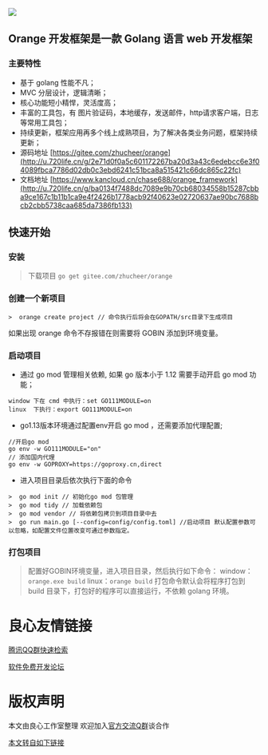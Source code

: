 ![](https://img.kancloud.cn/d7/f0/d7f0871b2b31924c94e7b1aac739fafc_397x493.jpg)

## Orange 开发框架是一款 Golang 语言 web 开发框架


### 主要特性
- 基于 golang 性能不凡；
- MVC 分层设计，逻辑清晰；
- 核心功能短小精悍，灵活度高；
- 丰富的工具包，有 图片验证码，本地缓存，发送邮件，http请求客户端，日志 等常用工具包；
- 持续更新，框架应用再多个线上成熟项目，为了解决各类业务问题，框架持续更新；
- 源码地址 [https://gitee.com/zhucheer/orange](http://u.720life.cn/g/2e71d0f0a5c601172267ba20d3a43c6edebcc6e3f04089fbca7786d02db0c3ebd6241c51bca8a515421c66dc865c22fc)
- 文档地址 [https://www.kancloud.cn/chase688/orange_framework](http://u.720life.cn/g/ba0134f7488dc7089e9b70cb68034558b15287cbba9ce167c1b11b1ca9e4f2426b1778acb92f40623e02720637ae90bc7688bcb2cbb5738caa685da7386fb133)

## 快速开始

### 安装
> 下载项目 
`go get gitee.com/zhucheer/orange
`

### 创建一个新项目
```
>  orange create project // 命令执行后将会在GOPATH/src目录下生成项目
```
如果出现  orange 命令不存报错在则需要将 GOBIN 添加到环境变量。


###  启动项目
- 通过 go mod 管理相关依赖, 如果 go 版本小于 1.12 需要手动开启 go mod 功能； 
```
window 下在 cmd 中执行：set GO111MODULE=on
linux  下执行：export GO111MODULE=on
```
- go1.13版本环境通过配置env开启 go mod ，还需要添加代理配置;
```
//开启go mod
go env -w GO111MODULE="on"
// 添加国内代理
go env -w GOPROXY=https://goproxy.cn,direct
```


- 进入项目目录后依次执行下面的命令
```
>  go mod init // 初始化go mod 包管理
>  go mod tidy // 加载依赖包
>  go mod vendor // 将依赖包拷贝到项目目录中去
>  go run main.go [--config=config/config.toml] //启动项目 默认配置参数可以忽略，如配置文件位置改变可通过参数指定。
```

### 打包项目
> 配置好GOBIN环境变量，进入项目目录，然后执行如下命令：
> window： `orange.exe build`
> linux：`orange build`
> 打包命令默认会将程序打包到 build 目录下，打包好的程序可以直接运行，不依赖 golang 环境。



 # 良心友情链接

[腾讯QQ群快速检索](http://u.720life.cn/s/8cf73f7c)

[软件免费开发论坛](http://u.720life.cn/s/bbb01dc0)

# 版权声明 

本文由良心工作室整理 欢迎加入[官方交流Q群](https://u.720life.cn/s/f2316816)谈合作

[本文转自如下链接](http://u.720life.cn/g/2e71d0f0a5c601172267ba20d3a43c6e54413da6c9f6027675a2d3df7d08b6e1f6e3b0f18d6de5f01ee230d60025189c93494e56046e9319a5f01d7d59412586)
